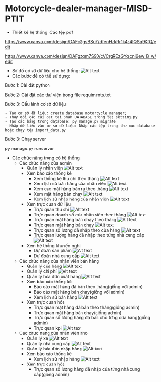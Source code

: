 # Motorcycle-dealer-manager-MISD-PTIT

- Thiết kế hệ thống: Các tệp pdf

https://www.canva.com/design/DAFcSgsBSuY/dfenHzkRr1k4s4IQSq9XfQ/edit

https://www.canva.com/design/DAFgzqm7S90/cVCrgREzGYqicni6ew_B_w/edit

- Sơ đồ cơ sở dữ liệu cho hệ thống:
  <img src="image/Thiết kế cơ sở dữ liệu.png" alt="Alt text" title="Optional title">
- Các bước để có thể sử dụng:

Bước 1: Cài đặt python

Bước 2: Cài đặt các thư viện trong file requiments.txt

Bước 3: Cấu hình cơ sở dữ liệu

    - Tạo cơ sở dữ liệu: create database motorcycle_manager;
    - Thay đổi các cài đặt tại phần DATABASE trong tệp setting.py
    - Tạo các bảng trong database: py manage.py migrate
    - Nhập dữ liệu vào cơ sở dữ liệu: Nhập các tệp trong thư mục database hoặc chạy tệp import_data.py

Bước 3: Chạy server

py manage.py runserver

- Các chức năng trong có hệ thống
    - Các chức năng của admin
        - Quản lý nhân viên
          <img src="image/12.png" alt="Alt text" title="Optional title">
        - Xem báo cáo thống kê
            - Xem thống kê thu chi theo tháng
              <img src="image/1.png" alt="Alt text" title="Optional title">
            - Xem lịch sử bán hàng của nhân viên
              <img src="image/2.png" alt="Alt text" title="Optional title">
            - Xem các mặt hàng bán ra theo tháng
              <img src="image/3.png" alt="Alt text" title="Optional title">
            - Xem mặt hàng bán chạy
              <img src="image/4.png" alt="Alt text" title="Optional title">
            - Xem lịch sử nhập hàng của nhân viên
              <img src="image/5.png" alt="Alt text" title="Optional title">
        - Xem trực quan dữ liệu
            - Trực quan thu chi
              <img src="image/6.png" alt="Alt text" title="Optional title">
            - Trực quan doanh số của nhân viên theo tháng
              <img src="image/7.png" alt="Alt text" title="Optional title">
            - Trực quan mặt hàng bán chạy theo tháng
              <img src="image/8.png" alt="Alt text" title="Optional title">
            - Trực quan mặt hàng bán chạy
              <img src="image/9.png" alt="Alt text" title="Optional title">
            - Trực quan số lượng đã nhập theo cửa hàng
              <img src="image/10.png" alt="Alt text" title="Optional title">
            - Trực quan lượng hàng đã nhập theo từng nhà cung cấp
              <img src="image/11.png" alt="Alt text" title="Optional title">
        - Xem hệ thống khuyến nghị
            - Dự đoán sản phẩm
              <img src="image/13.png" alt="Alt text" title="Optional title">
            - Dự đoán nhà cung cấp
              <img src="image/14.png" alt="Alt text" title="Optional title">
    - Các chức năng của nhân viên bán hàng
        - Quản lý cửa hàng
          <img src="image/15.png" alt="Alt text" title="Optional title">
        - Quản lý chi phí
          <img src="image/16.png" alt="Alt text" title="Optional title">
        - Quản lý hóa đơn xuất hàng
          <img src="image/17.png" alt="Alt text" title="Optional title">
        - Xem báo cáo thống kê
            - Báo cáo mặt hàng đã bán theo tháng(giống với admin)
            - Báo cáo mặt hàng bán chạy(giống với admin)
            - Xem lịch sử bán hàng
              <img src="image/18.png" alt="Alt text" title="Optional title">
        - Xem trực quan hóa
            - Trực quan mặt hàng đã bán theo tháng(giống admin)
            - Trực quan mặt hàng bán chạy(giống admin)
            - Trực quan số lượng hàng đã bán cho từng cửa hàng(giống admin)
            - Trực quan kpi
              <img src="image/19.png" alt="Alt text" title="Optional title">
    - Các chức năng của nhân viên kho
        - Quản lý xe
          <img src="image/20.png" alt="Alt text" title="Optional title">
        - Quản lý nhà cung cấp
          <img src="image/21.png" alt="Alt text" title="Optional title">
        - Quản lý hóa đơn nhập hàng
          <img src="image/22.png" alt="Alt text" title="Optional title">
        - Xem báo cáo thống kê
            - Xem lịch sử nhập hàng
              <img src="image/23.png" alt="Alt text" title="Optional title">
        - Xem trực quan hóa
            - Trực quan số lượng hàng đã nhập của từng nhà cung cấp(giống admin)